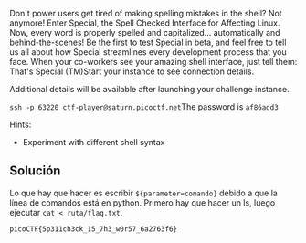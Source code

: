 Don't power users get tired of making spelling mistakes in the shell? Not anymore! Enter Special, the Spell Checked Interface for Affecting Linux. Now, every word is properly spelled and capitalized... automatically and behind-the-scenes! Be the first to test Special in beta, and feel free to tell us all about how Special streamlines every development process that you face. When your co-workers see your amazing shell interface, just tell them: That's Special (TM)Start your instance to see connection details.

Additional details will be available after launching your challenge instance.

`ssh -p 63220 ctf-player@saturn.picoctf.net`The password is `af86add3`

Hints:
- Experiment with different shell syntax

## Solución
Lo que hay que hacer es escribir `${parameter=comando}` debido a que la línea de comandos está en python. Primero hay que hacer un ls, luego ejecutar `cat < ruta/flag.txt`.

`picoCTF{5p311ch3ck_15_7h3_w0r57_6a2763f6}`